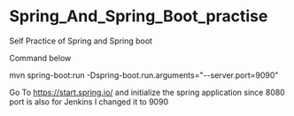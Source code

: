 # Spring_And_Spring_Boot_practise

Self Practice of Spring and Spring boot

Command below

mvn spring-boot:run -Dspring-boot.run.arguments="--server.port=9090"

Go To https://start.spring.io/ and initialize the spring application
since 8080 port is also for Jenkins I changed it to 9090
